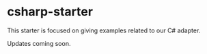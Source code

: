 # csharp-starter
This starter is focused on giving examples related to our C# adapter.

Updates coming soon.
